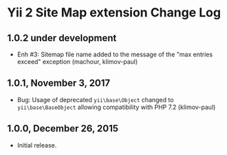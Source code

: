 Yii 2 Site Map extension Change Log
===================================

1.0.2 under development
-----------------------

- Enh #3: Sitemap file name added to the message of the "max entries exceed" exception (machour, klimov-paul)


1.0.1, November 3, 2017
-----------------------

- Bug: Usage of deprecated `yii\base\Object` changed to `yii\base\BaseObject` allowing compatibility with PHP 7.2 (klimov-paul)


1.0.0, December 26, 2015
------------------------

- Initial release.
